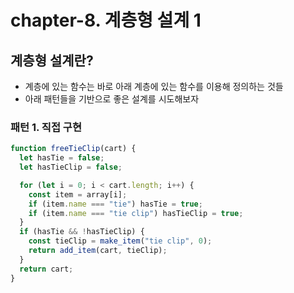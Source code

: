 # chapter-8. 계층형 설계 1

## 계층형 설계란?

- 계층에 있는 함수는 바로 아래 계층에 있는 함수를 이용해 정의하는 것들
- 아래 패턴들을 기반으로 좋은 설계를 시도해보자

### 패턴 1. 직접 구현

```javascript
function freeTieClip(cart) {
  let hasTie = false;
  let hasTieClip = false;

  for (let i = 0; i < cart.length; i++) {
    const item = array[i];
    if (item.name === "tie") hasTie = true;
    if (item.name === "tie clip") hasTieClip = true;
  }
  if (hasTie && !hasTieClip) {
    const tieClip = make_item("tie clip", 0);
    return add_item(cart, tieClip);
  }
  return cart;
}
```

